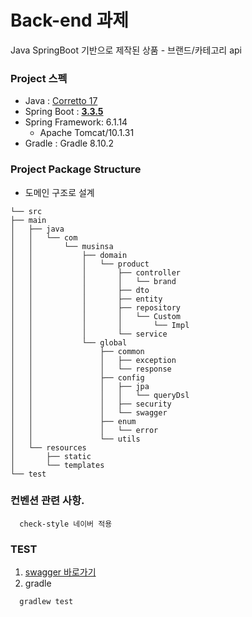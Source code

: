 # Back-end 과제
Java SpringBoot 기반으로 제작된 상품 - 브랜드/카테고리 api 

### Project 스펙
- Java : [Corretto 17](https://aws.amazon.com/ko/about-aws/whats-new/2021/09/amazon-corretto-17-now-available/)
- Spring Boot : **[3.3.5](https://spring.io/projects/spring-boot#support)**
- Spring Framework: 6.1.14
  - Apache Tomcat/10.1.31
- Gradle : Gradle 8.10.2

### Project Package Structure
- 도메인 구조로 설계
```text
└── src
├── main
│   ├── java
│   │   └── com
│   │       └── musinsa
│   │           ├── domain
│   │           │   └── product
│   │           │       ├── controller
│   │           │       │   └── brand
│   │           │       ├── dto
│   │           │       ├── entity
│   │           │       ├── repository
│   │           │       │   └── Custom
│   │           │       │       └── Impl
│   │           │       └── service
│   │           └── global
│   │               ├── common
│   │               │   ├── exception
│   │               │   └── response
│   │               ├── config
│   │               │   ├── jpa
│   │               │   │   └── queryDsl
│   │               │   ├── security
│   │               │   └── swagger
│   │               ├── enum
│   │               │   └── error
│   │               └── utils
│   └── resources
│       ├── static
│       └── templates
└── test
``` 

### 컨벤션 관련 사항.
```text
  check-style 네이버 적용
```

### TEST 
1. [swagger 바로가기](http://localhost:8080/swagger-ui/index.html)
2. gradle
```text
  gradlew test
```